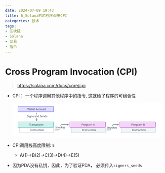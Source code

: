```yaml
---
date: 2024-07-09 19:43
title: 6_Solana的跨程序调用CPI
categories: 技术
tags:
- 区块链
- Solana
- 交易
- 指令
---
```



# Cross Program Invocation (CPI)

> https://solana.com/docs/core/cpi

- CPI： 一个程序调用其他程序中的指令, 这就给了程序的可组合性

    ![](https://raw.githubusercontent.com/youngqqcn/repo4picgo/master/img/cpi.svg)

- CPI调用栈高度限制: `5`
  - A(1)->B(2)->C(3)->D(4)->E(5)


- 因为PDA没有私钥，因此，为了验证PDA， 必须传入`signers_seeds`


